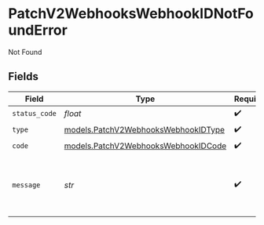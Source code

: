 # PatchV2WebhooksWebhookIDNotFoundError

Not Found


## Fields

| Field                                                                            | Type                                                                             | Required                                                                         | Description                                                                      | Example                                                                          |
| -------------------------------------------------------------------------------- | -------------------------------------------------------------------------------- | -------------------------------------------------------------------------------- | -------------------------------------------------------------------------------- | -------------------------------------------------------------------------------- |
| `status_code`                                                                    | *float*                                                                          | :heavy_check_mark:                                                               | N/A                                                                              |                                                                                  |
| `type`                                                                           | [models.PatchV2WebhooksWebhookIDType](../models/patchv2webhookswebhookidtype.md) | :heavy_check_mark:                                                               | N/A                                                                              |                                                                                  |
| `code`                                                                           | [models.PatchV2WebhooksWebhookIDCode](../models/patchv2webhookswebhookidcode.md) | :heavy_check_mark:                                                               | N/A                                                                              |                                                                                  |
| `message`                                                                        | *str*                                                                            | :heavy_check_mark:                                                               | N/A                                                                              | Webhook with ID "23e42eaf-323a-41da-b5bb-fd67eebda553" was not found.            |